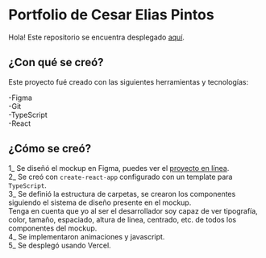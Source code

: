 # Portfolio de Cesar Elias Pintos

Hola! Este repositorio se encuentra desplegado [aquí](https://www.youtube.com).

## ¿Con qué se creó?

Este proyecto fué creado con las siguientes herramientas y tecnologías: 

-Figma\
-Git\
-TypeScript\
-React

## ¿Cómo se creó?

1_ Se diseñó el mockup en Figma, puedes ver el [proyecto en línea](https://www.figma.com/file/XkQTmU4M6Brq8d8y5cEQsz/Proyecto-1?node-id=25%3A23).\
2_ Se creó con `create-react-app` configurado con un template para `TypeScript`.\
3_ Se definió la estructura de carpetas, se crearon los componentes siguiendo el sistema de diseño presente en el mockup.\
Tenga en cuenta que yo al ser el desarrollador soy capaz de ver tipografía, color, tamaño, espaciado, altura de linea, centrado, etc. de todos los componentes del mockup.\
4_ Se implementaron animaciones y javascript.\
5_ Se desplegó usando Vercel.


